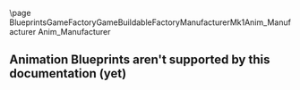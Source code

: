 \page BlueprintsGameFactoryGameBuildableFactoryManufacturerMk1Anim_Manufacturer Anim_Manufacturer
## Animation Blueprints aren't supported by this documentation (yet)

